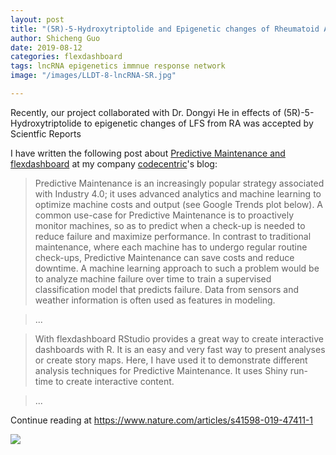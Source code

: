 ```yaml
---
layout: post
title: "(5R)-5-Hydroxytriptolide and Epigenetic changes of Rheumatoid Arthritis"
author: Shicheng Guo
date: 2019-08-12
categories: flexdashboard
tags: lncRNA epigenetics immnue response network
image: "/images/LLDT-8-lncRNA-SR.jpg"

---
```


Recently, our project collaborated with Dr. Dongyi He in effects of (5R)-5-Hydroxytriptolide to epigenetic changes of LFS from RA was accepted by Scientfic Reports

I have written the following post about [Predictive Maintenance and flexdashboard](https://blog.codecentric.de/en/2017/11/explore-predictive-maintenance-flexdashboard/) at my company [codecentric](https://blog.codecentric.de/en/)'s blog:

> Predictive Maintenance is an increasingly popular strategy associated with Industry 4.0; it uses advanced analytics and machine learning to optimize machine costs and output (see Google Trends plot below).
A common use-case for Predictive Maintenance is to proactively monitor machines, so as to predict when a check-up is needed to reduce failure and maximize performance. In contrast to traditional maintenance, where each machine has to undergo regular routine check-ups, Predictive Maintenance can save costs and reduce downtime. A machine learning approach to such a problem would be to analyze machine failure over time to train a supervised classification model that predicts failure. Data from sensors and weather information is often used as features in modeling.

> ...

> With flexdashboard RStudio provides a great way to create interactive dashboards with R. It is an easy and very fast way to present analyses or create story maps. Here, I have used it to demonstrate different analysis techniques for Predictive Maintenance. It uses Shiny run-time to create interactive content.

> ...

Continue reading at https://www.nature.com/articles/s41598-019-47411-1

![](https://blog.codecentric.de/files/2017/10/dashboard_screenshot.png)
